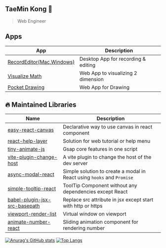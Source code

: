 ## TaeMin Kong 👋

> Web Engineer

## Apps

| App                                                                               | Description                         |
|-----------------------------------------------------------------------------------|-------------------------------------|
| [RecordEditor(Mac,Windows)](https://github.com/livemehere/record-editor/releases) | Desktop App for recording & editing |
| [Visualize Math](https://livemehere.github.io/visualize-math/)                    | Web App to visualizing 2 dimension  |
| [Pocket Drawing](https://livemehere.github.io/pocket-drawing/)                    | Web App for Drawing                 |

## 🔥 Maintained Libraries

| Name                                                                                                               | Description                                                           |
|--------------------------------------------------------------------------------------------------------------------|-----------------------------------------------------------------------|
| [easy-react-canvas](https://www.npmjs.com/package/easy-react-canvas?activeTab=readme)                              | Declarative way to use canvas in react component                      |
| [react-help-layer](https://www.npmjs.com/package/react-help-layer)                                                 | Solution for web tutorial or help menu                                |
| [tiny-animate-js](https://github.com/livemehere/tiny-animate-js)                                                   | Gsap core features in one script                                      |
| [vite-plugin-change-host](https://www.npmjs.com/package/vite-plugin-change-host)                                   | A vite plugin to change the host of the dev server                    |
| [async-modal-react](https://www.npmjs.com/package/async-modal-react)                                               | Simple solution to create a modal in React using `hooks` and `Promise` |
| [simple-tooltip-react](https://www.npmjs.com/package/simple-tooltip-react?activeTab=readme)                        | ToolTip Component without any dependencies except React               |
| [babel-plugin-jsx-src-basepath](https://www.npmjs.com/package/babel-plugin-jsx-src-basepath)                       | Replace src attribute in jsx except start with http or https          |
| [viewport-render-list](https://livemehere.github.io/livemehere-dev-packs/docs/viewport-render-list/what-is-this)   | Virtual window on viewport                                            |    
| [animate-number-react](https://livemehere.github.io/livemehere-dev-packs/docs/animate-number-react/what-is-this)   | Sliding animation component for rendering number                      |

 
[![Anurag's GitHub stats](https://github-readme-stats.vercel.app/api?username=livemehere)](https://github.com/livemehere/github-readme-stats)
[![Top Langs](https://github-readme-stats.vercel.app/api/top-langs/?username=livemehere&layout=compact)](https://github.com/livemehere/github-readme-stats) 

 
